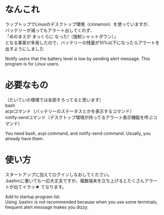 # なんこれ

ラップトップでLinuxのデスクトップ環境（cinnamon）を使っていますが、<br/>
バッテリーが減ってもアラート出してくれず、<br/>
「めのまえが まっくらに なった!（強制シャットダウン）」<br/>
となる事案が多発したので、バッテリーの残量が10%以下になったらアラートを出すようにしました

Notify users that the battery level is low by sending alert message. This program is for Linux users.


# 必要なもの

（たいていの環境では全部そろってると思います）<br/>
bash <br/>
acpiコマンド（バッテリーのステータスとかを表示するコマンド） <br/>
notify-sendコマンド（デスクトップ環境が持ってるアラート表示機能を呼ぶコマンド） <br/>

You need bash, acpi command, and notify-send command. Usually, you already have them. 


# 使い方

スタートアップに加えてログインしなおしてください。<br/>
.bashrcに書いても一応大丈夫ですが、複数端末を立ち上げるとたくさんアラートが出てイラッ★ てなります。

Add to startup program list.<br/>
Using .bashrc is not recommended because when you use some terminals, frequent alert message makes you dizzy.
